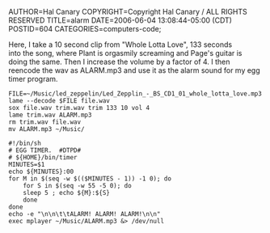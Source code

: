AUTHOR=Hal Canary
COPYRIGHT=Copyright Hal Canary / ALL RIGHTS RESERVED
TITLE=alarm
DATE=2006-06-04 13:08:44-05:00 (CDT)
POSTID=604
CATEGORIES=computers-code;

Here, I take a 10 second clip from "Whole Lotta Love", 133 seconds  
into the song, where Plant is orgasmily screaming and Page's guitar is  
doing the same. Then I increase the volume by a factor of 4. I then  
reencode the wav as ALARM.mp3 and use it as the alarm sound for my egg  
timer program.

    
    FILE=~/Music/led_zeppelin/Led_Zepplin_-_BS_CD1_01_whole_lotta_love.mp3
    lame --decode $FILE file.wav
    sox file.wav trim.wav trim 133 10 vol 4
    lame trim.wav ALARM.mp3
    rm trim.wav file.wav
    mv ALARM.mp3 ~/Music/
    
    #!/bin/sh
    # EGG TIMER.  #DTPD#
    # ${HOME}/bin/timer
    MINUTES=$1
    echo ${MINUTES}:00
    for M in $(seq -w $(($MINUTES - 1)) -1 0); do
        for S in $(seq -w 55 -5 0); do
    	sleep 5 ; echo ${M}:${S}
        done
    done
    echo -e "\n\n\t\tALARM! ALARM! ALARM!\n\n"
    exec mplayer ~/Music/ALARM.mp3 &> /dev/null
